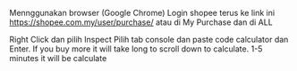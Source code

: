 Mennggunakan browser (Google Chrome)
Login shopee
terus ke link ini https://shopee.com.my/user/purchase/ atau di My Purchase dan di ALL

Right Click dan pilih Inspect
Pilih tab console dan paste code calculator dan Enter.
If you buy more it will take long to scroll down to calculate.
1-5 minutes it will be calculate
